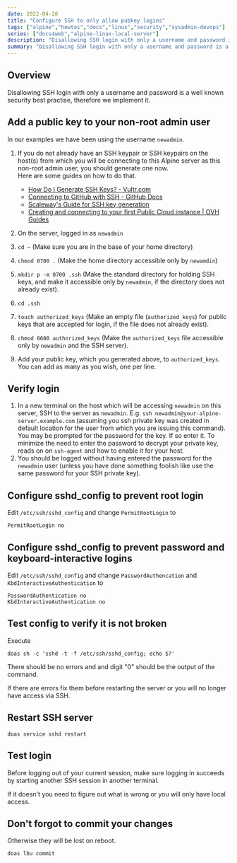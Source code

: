 ```yaml
---
date: 2022-04-28
title: "Configure SSH to only allow pubkey logins"
tags: ["alpine","howtos","docs","linux","security","sysadmin-devops"]
series: ["docs4web","alpine-linux-local-server"]
description: "Disallowing SSH login with only a username and password is a well known security best practise, therefore we implement it."
summary: "Disallowing SSH login with only a username and password is a well known security best practise, therefore we implement it."
---
```


## Overview

Disallowing SSH login with only a username and password is a well known security best practise, therefore we implement it.

## Add a public key to your non-root admin user

In our examples we have been using the username `newadmin`.

1. If you do not already have an SSH keypair or SSH keypairs on the host(s) from which you will be connecting to this Alpine server as this non-root admin user, you should generate one now.  
   Here are some guides on how to do that.

    * [How Do I Generate SSH Keys? - Vultr.com](https://www.vultr.com/docs/how-do-i-generate-ssh-keys/)
    * [Connecting to GitHub with SSH - GitHub Docs](https://docs.github.com/en/authentication/connecting-to-github-with-ssh)
    * [Scaleway's Guide for SSH key generation](https://www.scaleway.com/en/docs/console/my-project/how-to/create-ssh-key/)
    * [Creating and connecting to your first Public Cloud instance | OVH Guides](https://docs.ovh.com/gb/en/public-cloud/public-cloud-first-steps/#step-1-creating-ssh-keys)

2. On the server, logged in as `newadmin`
3. `cd ~` (Make sure you are in the base of your home directory)
4. `chmod 0700 .` (Make the home directory accessible only by `newamdin`)
5. `mkdir p -m 0700 .ssh` (Make the standard directory for holding SSH keys, and make it accessible only by `newadmin`, if the directory does not already exist).
6. `cd .ssh`
7. `touch authorized_keys` (Make an empty file (`authorized_keys`) for public keys that are accepted for login, if the file does not already exist).
8. `chmod 0600 authorized_keys` (Make the `authorized_keys` file accessible only by `newadmin` and the SSH server).
9. Add your public key, which you generated above, to `authorized_keys`. You can add as many as you wish, one per line.

## Verify login

1. In a new terminal on the host which will be accessing `newadmin` on this server, SSH to the server as `newadmin`. E.g. `ssh newadmin@your-alpine-server.example.com` (assuming you ssh private key was created in default location for the user from which you are issuing this command). You may be prompted for the password for the key. If so enter it. To minimize the need to enter the password to decrypt your private key, reads on on `ssh-agent` and how to enable it for your host.
2. You should be logged without having entered the password for the `newadmin` user (unless you have done something foolish like use the same password for your SSH private key).

## Configure sshd_config to prevent root login

Edit `/etc/ssh/sshd_config` and change `PermitRootLogin` to

```shell
PermitRootLogin no
```

## Configure sshd_config to prevent password and keyboard-interactive logins

Edit `/etc/ssh/sshd_config` and change `PasswordAuthencation` and `KbdInteractiveAuthentication` to

```shell
PasswordAuthentication no
KbdInteractiveAuthentication no
```

## Test config to verify it is not broken

Execute

```shell
doas sh -c 'sshd -t -f /etc/ssh/sshd_config; echo $?'
```

There should be no errors and and digit "0" should be the output of the command.

If there are errors fix them before restarting the server or you will no longer have access via SSH.

## Restart SSH server

```shell
doas service sshd restart
```

## Test login

Before logging out of your current session, make sure logging in succeeds by starting another SSH session in another terminal.

If it doesn't you need to figure out what is wrong or you will only have local access.

## Don't forgot to commit your changes

Otherwise they will be lost on reboot.

```shell
doas lbu commit
```
